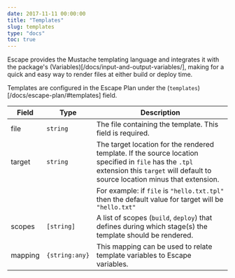 ```yaml
---
date: 2017-11-11 00:00:00
title: "Templates"
slug: templates
type: "docs"
toc: true
---
```


Escape provides the Mustache templating language and integrates it with the
package's (Variables)[/docs/input-and-output-variables/], making for a quick
and easy way to render files at either build or deploy time.

Templates are configured in the Escape Plan under the
(`templates`)[/docs/escape-plan/#templates] field.


Field | Type | Description
------|------|-------------
|file|`string`|The file containing the template. This field is required. 
|target|`string`|The target location for the rendered template. If the source location specified in `file` has the `.tpl` extension this `target` will default to source location minus that extension. 
|||For example: if `file` is `"hello.txt.tpl"` then the default value for target will be `"hello.txt"` 
|scopes|`[string]`|A list of scopes (`build`, `deploy`) that defines during which stage(s) the template should be rendered. 
|mapping|`{string:any}`|This mapping can be used to relate template variables to Escape variables. 

